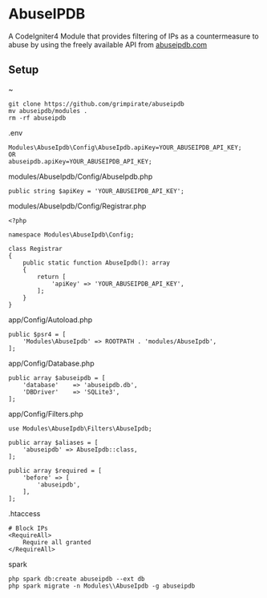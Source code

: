 # AbuseIPDB
A CodeIgniter4 Module that provides filtering of IPs as a countermeasure to abuse by using the freely available API from [abuseipdb.com](https://www.abuseipdb.com)

## Setup
~
```
git clone https://github.com/grimpirate/abuseipdb
mv abuseipdb/modules .
rm -rf abuseipdb
```
.env
```
Modules\AbuseIpdb\Config\AbuseIpdb.apiKey=YOUR_ABUSEIPDB_API_KEY;
OR
abuseipdb.apiKey=YOUR_ABUSEIPDB_API_KEY;
```
modules/AbuseIpdb/Config/AbuseIpdb.php
```
public string $apiKey = 'YOUR_ABUSEIPDB_API_KEY';
```
modules/AbuseIpdb/Config/Registrar.php
```
<?php

namespace Modules\AbuseIpdb\Config;

class Registrar
{
    public static function AbuseIpdb(): array
    {
        return [
            'apiKey' => 'YOUR_ABUSEIPDB_API_KEY',
        ];
    }
}
```
app/Config/Autoload.php
```
public $psr4 = [
    'Modules\AbuseIpdb' => ROOTPATH . 'modules/AbuseIpdb',
];
```
app/Config/Database.php
```
public array $abuseipdb = [
    'database'    => 'abuseipdb.db',
    'DBDriver'    => 'SQLite3',
];
```
app/Config/Filters.php
```
use Modules\AbuseIpdb\Filters\AbuseIpdb;

public array $aliases = [
    'abuseipdb' => AbuseIpdb::class,
];

public array $required = [
    'before' => [
        'abuseipdb',
    ],
];
```
.htaccess
```
# Block IPs
<RequireAll>
    Require all granted
</RequireAll>
```

spark
```
php spark db:create abuseipdb --ext db
php spark migrate -n Modules\\AbuseIpdb -g abuseipdb
```
